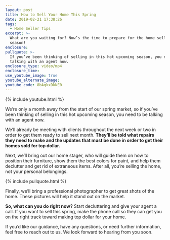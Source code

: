 ```yaml
---
layout: post
title: How to Sell Your Home This Spring
date: 2019-02-21 17:38:26
tags:
  - Home Seller Tips
excerpt: >-
  What are you waiting for? Now’s the time to prepare for the home selling
  season!
enclosure:
pullquote: >-
  If you’ve been thinking of selling in this hot upcoming season, you need to be
  talking with an agent now.
enclosure_type: video/mp4
enclosure_time:
use_youtube_image: true
youtube_alternate_image:
youtube_code: 8bAqkxDkNE0
---
```


{% include youtube.html %}

We’re only a month away from the start of our spring market, so if you’ve been thinking of selling in this hot upcoming season, you need to be talking with an agent now.

We’ll already be meeting with clients throughout the next week or two in order to get them ready to sell next month. **They’ll be told what repairs they need to make and the updates that must be done in order to get their homes sold for top dollar.**

Next, we’ll bring out our home stager, who will guide them on how to position their furniture, show them the best colors for paint, and help them declutter and get rid of extraneous items. After all, you’re selling the home, not your personal belongings.

{% include pullquote.html %}

Finally, we’ll bring a professional photographer to get great shots of the home. These pictures will help it stand out on the market.

**So, what can you do right now?** Start decluttering and give your agent a call. If you want to sell this spring, make the phone call so they can get you on the right track toward making top dollar for your home.

If you’d like our guidance, have any questions, or need further information, feel free to reach out to us. We look forward to hearing from you soon.